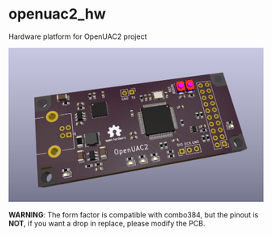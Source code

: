 # openuac2_hw
Hardware platform for OpenUAC2 project

![Alt text](img.png?raw=true)

**WARNING**: The form factor is compatible with combo384, but the pinout is **NOT**, if you want a drop in replace, please modify the PCB.
